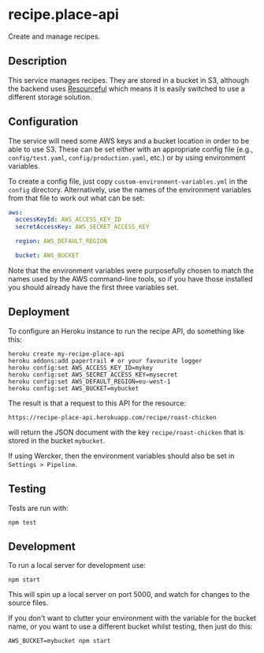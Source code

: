 # recipe.place-api

Create and manage recipes.

## Description

This service manages recipes. They are stored in a bucket in S3, although the backend uses [Resourceful](https://www.npmjs.com/package/resourceful) which means it is easily switched to use a different storage solution.

## Configuration

The service will need some AWS keys and a bucket location in order to be able to use S3. These can be set either with an appropriate config file (e.g., `config/test.yaml`, `config/production.yaml`, etc.) or by using environment variables.

To create a config file, just copy `custom-environment-variables.yml` in the `config` directory. Alternatively, use the names of the environment variables from that file to work out what can be set:

```yaml
aws:
  accessKeyId: AWS_ACCESS_KEY_ID
  secretAccessKey: AWS_SECRET_ACCESS_KEY

  region: AWS_DEFAULT_REGION

  bucket: AWS_BUCKET
```

Note that the environment variables were purposefully chosen to match the names used by the AWS command-line tools, so if you have those installed you should already have the first three variables set.

## Deployment

To configure an Heroku instance to run the recipe API, do something like this:

```shell
heroku create my-recipe-place-api
heroku addons:add papertrail # or your favourite logger
heroku config:set AWS_ACCESS_KEY_ID=mykey
heroku config:set AWS_SECRET_ACCESS_KEY=mysecret
heroku config:set AWS_DEFAULT_REGION=eu-west-1
heroku config:set AWS_BUCKET=mybucket
```

The result is that a request to this API for the resource:

```
https://recipe-place-api.herokuapp.com/recipe/roast-chicken
```

will return the JSON document with the key `recipe/roast-chicken` that is stored in the bucket `mybucket`.

If using Wercker, then the environment variables should also be set in `Settings > Pipeline`.

## Testing

Tests are run with:

    npm test

## Development

To run a local server for development use:

    npm start

This will spin up a local server on port 5000, and watch for changes to the source files.

If you don't want to clutter your environment with the variable for the bucket name, or you want to use a different bucket whilst testing, then just do this:

```
AWS_BUCKET=mybucket npm start
```
